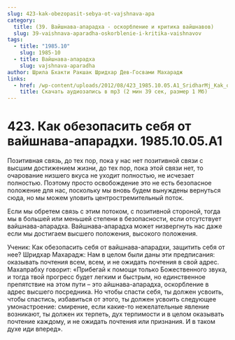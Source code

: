 ```yaml
---
slug: 423-kak-obezopasit-sebya-ot-vajshnava-apa
category:
  title: (39. Вайшнава-апарадха - оскорбление и критика вайшнавов)
  slug: 39-vaishnava-aparadha-oskorblenie-i-kritika-vaishnavov
tags:
  - title: "1985.10"
    slug: 1985-10
  - title: Вайшнава-апарадха
    slug: vajshnava-aparadha
author: Шрила Бхакти Ракшак Шридхар Дев-Госвами Махарадж
links:
  - href: /wp-content/uploads/2012/08/423_1985.10.05.A1_SridharMj_Kak_obezopasit_sebya_ot_vayshnava-aparadhi.mp3
    title: Скачать аудиозапись в mp3 (2 мин 39 сек, размер 1 Мб)
---
```


# 423. Как обезопасить себя от вайшнава-апарадхи. 1985.10.05.A1

Позитивная связь, до тех пор, пока у нас нет позитивной связи с высшим достижением жизни, до тех пор, пока этой связи нет, то очарование низшего вкуса не уходит полностью, не исчезает полностью. Поэтому просто освобождение это не есть безопасное положение для нас, поскольку мы вновь будем вынуждены вернуться сюда, но мы можем уловить центростремительный поток.

Если мы обретем связь с этим потоком, с позитивной стороной, тогда мы в большей или меньшей степени в безопасности, если отсутствует вайшнава-апарадха. Вайшнава-апарадха может низвергнуть нас даже если мы достигаем высшего положения, высокого положения.

Ученик: Как обезопасить себя от вайшнава-апарадхи, защитить себя от нее? Шридхар Махарадж: Нам в целом были даны эти предписания: оказывать почтения всем, всем, и не ожидать почтения в свой адрес. Махапрабху говорит: «Прибегай к помощи только Божественного звука, и тогда твой прогресс будет легким и быстрым, но единственное препятствие на этом пути – это айшнава-апарадха, оскорбление в адрес высшего посредника. Но чтобы спасти себя, ты должен усвоить, чтобы спастись, избавиться от этого, ты должен усвоить следующее умонастроение: смирение, если какие-то нежелательные явление возникают, ты должен их терпеть, дух терпимости и в целом оказывать почтение каждому, и не ожидать почтения или признания. И в таком духе иди вперед».

